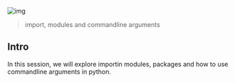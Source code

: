 ![img](https://assets.imaginablefutures.com/media/images/ALX_Logo.max-200x150.png)

> import, modules and commandline arguments

## Intro

In this session, we will explore importin modules, packages and how to use commandline arguments in python.
